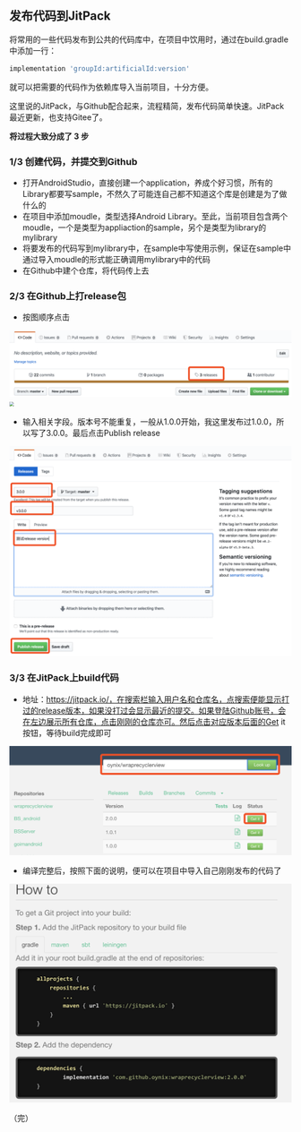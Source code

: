 ## 发布代码到JitPack

将常用的一些代码发布到公共的代码库中，在项目中饮用时，通过在build.gradle中添加一行：

```groovy
implementation 'groupId:artificialId:version'
```

就可以把需要的代码作为依赖库导入当前项目，十分方便。

这里说的JitPack，与Github配合起来，流程精简，发布代码简单快速。JitPack最近更新，也支持Gitee了。

**将过程大致分成了 3 步**

### 1/3 创建代码，并提交到Github

- 打开AndroidStudio，直接创建一个application，养成个好习惯，所有的Library都要写sample，不然久了可能连自己都不知道这个库是创建是为了做什么的
- 在项目中添加moudle，类型选择Android Library。至此，当前项目包含两个moudle，一个是类型为appliaction的sample，另个是类型为library的mylibrary
- 将要发布的代码写到mylibrary中，在sample中写使用示例，保证在sample中通过导入moudle的形式能正确调用mylibrary中的代码
- 在Github中建个仓库，将代码传上去

### 2/3 在Github上打release包

- 按图顺序点击
<img src="images/jitpack_1.png" style="zoom:50%;" />
<img src="/Users/xiaoyu/learn/android-learn/publish/JitPack/images/jitpack_2.png" style="zoom:50%;" />


- 输入相关字段。版本号不能重复，一般从1.0.0开始，我这里发布过1.0.0，所以写了3.0.0。最后点击Publish release
<img src="images/jitpack_3.png" style="zoom:50%;" />

### 3/3 在JitPack上build代码

- 地址：https://jitpack.io/，在搜索栏输入用户名和仓库名，点搜索便能显示打过的release版本，如果没打过会显示最近的提交。如果登陆Github账号，会在左边展示所有仓库，点击刚刚的仓库亦可。然后点击对应版本后面的Get it按钮，等待build完成即可
<img src="images/jitpack_4.png" style="zoom:50%;" />

- 编译完整后，按照下面的说明，便可以在项目中导入自己刚刚发布的代码了
<img src="images/jitpack_5.png" style="zoom:50%;" />



（完）